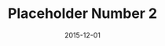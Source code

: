 ---
title: "Placeholder Number 2"
collection: articles
permalink: /artilces/place-holder-2
excerpt: 'This paper is about the number 2. The number 1 is left for future work.'
date: 2015-12-01
venue:
paperurl:
citation: 
---